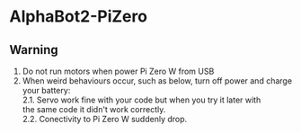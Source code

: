 # AlphaBot2-PiZero

## Warning
1. Do not run motors when power Pi Zero W from USB</br>
2. When weird behaviours occur, such as below, turn off power and charge your battery:</br>
	2.1. Servo work fine with your code but when you try it later with  
         the same code it didn't work correctly.</br>
	 2.2. Conectivity to Pi Zero W suddenly drop.</br>
	
	